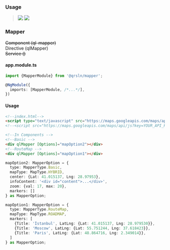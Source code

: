 ### Usage

> [![](https://img.shields.io/badge/Main-readme‌‌‌‌‌‌‌-white)](../readme.desc.md)
> [![](https://img.shields.io/badge/readme-white)](readme.md)

### Mapper

~~Component (ql-mapper)~~  
Directive (qlMapper)  
~~Service ()~~

#### app.module.ts

```typescript
import {MapperModule} from '@qrsln/mapper';

@NgModule({
  imports: [MapperModule, /*...*/],
})
```  

#### Usage

```html
<!--index.html-->
<script type="text/javascript" src="https://maps.googleapis.com/maps/api/js?key="></script>
<!--<script src="https://maps.googleapis.com/maps/api/js?key=YOUR_API_KEY"></script>-->

<!--In Components -->
<!--Basic -->
<div qlMapper [Options]="mapOption2"></div>
<!--RouteMap -->
<div qlMapper [Options]="mapOption1"></div>
```

```typescript
mapOption2: MapperOption = {
  type: MapperType.Basic,
  mapType: MapType.HYBRID,
  center: {Lat: 41.015137, Lng: 28.97953},
  infoContent: '<div id="content">...</div>',
  zoom: {val: 17, max: 20},
  markers: []
} as MapperOption;

mapOption1: MapperOption = {
  type: MapperType.RouteMap,
  mapType: MapType.ROADMAP,
  markers: [
    {Title: 'İstanbul', LatLng: {Lat: 41.015137, Lng: 28.979530}},
    {Title: 'Moscow', LatLng: {Lat: 55.751244, Lng: 37.618423}},
    {Title: 'Paris', LatLng: {Lat: 48.864716, Lng: 2.349014}},
  ]
} as MapperOption;
```
